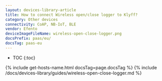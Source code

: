 ```yaml
---
layout: devices-library-article
title: How to connect Wireless open/close logger to Klyff?
category: Other devices
connectivity: CoAP, NB-IoT, BLE
vendor: Efento
deviceImageFileName: wireless-open-close-logger.png
docsPrefix: paas/eu/
docsTag: paas-eu
---
```


* TOC
{:toc}

{% include get-hosts-name.html docsTag=page.docsTag %}
{% include /docs/devices-library/guides/wireless-open-close-logger.md %}
